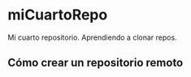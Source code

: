 # miCuartoRepo
Mi cuarto repositorio. Aprendiendo a clonar repos.

## Cómo crear un repositorio remoto
